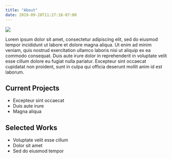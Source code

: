```yaml
---
title: "About"
date: 2019-09-28T11:27:18-07:00
---
```


![](/img/desk.jpg)

Lorem ipsum dolor sit amet, consectetur adipiscing elit, sed do eiusmod tempor incididunt ut labore et dolore magna aliqua. Ut enim ad minim veniam, quis nostrud exercitation ullamco laboris nisi ut aliquip ex ea commodo consequat. Duis aute irure dolor in reprehenderit in voluptate velit esse cillum dolore eu fugiat nulla pariatur. Excepteur sint occaecat cupidatat non proident, sunt in culpa qui officia deserunt mollit anim id est laborum.

## Current Projects
- Excepteur sint occaecat
- Duis aute irure
- Magna aliqua

## Selected Works
- Voluptate velit esse cillum
- Dolor sit amet
- Sed do eiusmod tempor
